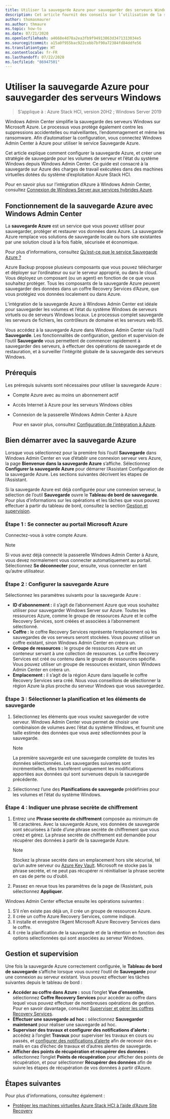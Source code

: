 ```yaml
---
title: Utiliser la sauvegarde Azure pour sauvegarder des serveurs Windows
description: Cet article fournit des conseils sur l’utilisation de la sauvegarde Azure via Windows Admin Center pour sauvegarder des serveurs Windows.
author: thomasmaurer
ms.author: thmaure
ms.topic: how-to
ms.date: 07/21/2020
ms.openlocfilehash: a4668e4d78a2ea3fb9f94913863d3471313034e5
ms.sourcegitcommit: a15a0f955bac922cebb7bf90a72384fd84ddfe56
ms.translationtype: HT
ms.contentlocale: fr-FR
ms.lasthandoff: 07/22/2020
ms.locfileid: "86947501"
---
```

# <a name="use-azure-backup-to-back-up-windows-servers"></a>Utiliser la sauvegarde Azure pour sauvegarder des serveurs Windows

>S’applique à : Azure Stack HCI, version 20H2 ; Windows Server 2019

Windows Admin Center simplifie la sauvegarde des serveurs Windows sur Microsoft Azure. Le processus vous protège également contre les suppressions accidentelles ou malveillantes, l’endommagement et même les ransomware. Afin d’automatiser la configuration, vous connectez Windows Admin Center à Azure pour utiliser le service Sauvegarde Azure.

Cet article explique comment configurer la sauvegarde Azure, et créer une stratégie de sauvegarde pour les volumes de serveur et l’état du système Windows depuis Windows Admin Center. Ce guide est consacré à la sauvegarde sur Azure des charges de travail exécutées dans des machines virtuelles dotées du système d’exploitation Azure Stack HCI.

Pour en savoir plus sur l’intégration d’Azure à Windows Admin Center, consultez [Connexion de Windows Server aux services hybrides Azure](/windows-server/manage/windows-admin-center/azure/).

## <a name="how-azure-backup-works-with-windows-admin-center"></a>Fonctionnement de la sauvegarde Azure avec Windows Admin Center
La **sauvegarde Azure** est un service que vous pouvez utiliser pour sauvegarder, protéger et restaurer vos données dans Azure. La sauvegarde Azure remplace vos solutions de sauvegarde locale ou hors site existantes par une solution cloud à la fois fiable, sécurisée et économique.

Pour plus d’informations, consultez [Qu’est-ce que le service Sauvegarde Azure ?](/azure/backup/backup-overview)

Azure Backup propose plusieurs composants que vous pouvez télécharger et déployer sur l’ordinateur ou sur le serveur approprié, ou dans le cloud. Vous déployez un composant (ou un agent) en fonction de ce que vous souhaitez protéger. Tous les composants de la sauvegarde Azure peuvent sauvegarder des données dans un coffre Recovery Services d’Azure, que vous protégiez vos données localement ou dans Azure.

L’intégration de la sauvegarde Azure à Windows Admin Center est idéale pour sauvegarder les volumes et l’état du système Windows de serveurs virtuels ou de serveurs Windows locaux. Le processus complet sauvegarde les serveurs de fichiers, les contrôleurs de domaine et les serveurs web IIS.

Vous accédez à la sauvegarde Azure dans Windows Admin Center via l’outil **Sauvegarde**. Les fonctionnalités de configuration, gestion et supervision de l’outil **Sauvegarde** vous permettent de commencer rapidement à sauvegarder des serveurs, à effectuer des opérations de sauvegarde et de restauration, et à surveiller l’intégrité globale de la sauvegarde des serveurs Windows.

## <a name="prerequisites"></a>Prérequis
Les prérequis suivants sont nécessaires pour utiliser la sauvegarde Azure :
- Compte Azure avec au moins un abonnement actif
- Accès Internet à Azure pour les serveurs Windows cibles
- Connexion de la passerelle Windows Admin Center à Azure

    Pour en savoir plus, consultez [Configuration de l’intégration à Azure](/windows-server/manage/windows-admin-center/azure/azure-integration).

## <a name="getting-started-with-azure-backup"></a>Bien démarrer avec la sauvegarde Azure
Lorsque vous sélectionnez pour la première fois l’outil **Sauvegarde** dans Windows Admin Center en vue d’établir une connexion serveur vers Azure, la page **Bienvenue dans la sauvegarde Azure** s’affiche. Sélectionnez **Configurer la sauvegarde Azure** pour démarrer l’Assistant Configuration de la sauvegarde Azure. Les sections suivantes décrivent les étapes de l’Assistant.

Si la sauvegarde Azure est déjà configurée pour une connexion serveur, la sélection de l’outil **Sauvegarde** ouvre le **Tableau de bord de sauvegarde**. Pour plus d’informations sur les opérations et les tâches que vous pouvez effectuer à partir du tableau de bord, consultez la section [Gestion et supervision](#management-and-monitoring).

### <a name="step-1-log-on-to-the-microsoft-azure-portal"></a>Étape 1 : Se connecter au portail Microsoft Azure
Connectez-vous à votre compte Azure.

> [!NOTE]
> Si vous avez déjà connecté la passerelle Windows Admin Center à Azure, vous devez normalement vous connecter automatiquement au portail. Sélectionnez **Se déconnecter** pour, ensuite, vous connecter en tant qu’autre utilisateur.

### <a name="step-2-set-up-azure-backup"></a>Étape 2 : Configurer la sauvegarde Azure
Sélectionnez les paramètres suivants pour la sauvegarde Azure :
- **ID d’abonnement :** il s’agit de l’abonnement Azure que vous souhaitez utiliser pour sauvegarder Windows Server sur Azure. Toutes les ressources Azure, comme le groupe de ressources Azure et le coffre Recovery Services, sont créées et associées à l’abonnement sélectionné.
- **Coffre :** le coffre Recovery Services représente l’emplacement où les sauvegardes de vos serveurs seront stockées. Vous pouvez utiliser un coffre existant, sinon Windows Admin Center en créera un.  
- **Groupe de ressources :** le groupe de ressources Azure est un conteneur servant à une collection de ressources. Le coffre Recovery Services est créé ou contenu dans le groupe de ressources spécifié. Vous pouvez utiliser un groupe de ressources existant, sinon Windows Admin Center en créera un.
- **Emplacement :** il s’agit de la région Azure dans laquelle le coffre Recovery Services sera créé. Nous vous conseillons de sélectionner la région Azure la plus proche du serveur Windows que vous sauvegardez.

### <a name="step-3-select-backup-items-and-schedule"></a>Étape 3 : Sélectionner la planification et les éléments de sauvegarde
1. Sélectionnez les éléments que vous voulez sauvegarder de votre serveur. Windows Admin Center vous permet de choisir une combinaison de volumes avec l’état du système Windows, et fournit une taille estimée des données que vous avez sélectionnées pour la sauvegarde.

    > [!NOTE]
    > La première sauvegarde est une sauvegarde complète de toutes les données sélectionnées. Les sauvegardes suivantes sont incrémentielles, elles transfèrent uniquement les modifications apportées aux données qui sont survenues depuis la sauvegarde précédente.

1. Sélectionnez l’une des **Planifications de sauvegarde** prédéfinies pour les volumes et l’état du système Windows.

### <a name="step-4-enter-an-encryption-passphrase"></a>Étape 4 : Indiquer une phrase secrète de chiffrement
1. Entrez une **Phrase secrète de chiffrement** composée au minimum de 16 caractères. Avec la sauvegarde Azure, vos données de sauvegarde sont sécurisées à l’aide d’une phrase secrète de chiffrement que vous créez et gérez. La phrase secrète de chiffrement est demandée pour récupérer des données à partir de la sauvegarde Azure.

    > [!NOTE]
    > Stockez la phrase secrète dans un emplacement hors site sécurisé, tel qu’un autre serveur ou [Azure Key Vault](/azure/key-vault/quick-create-portal). Microsoft ne stocke pas la phrase secrète, et ne peut pas récupérer ni réinitialiser la phrase secrète en cas de perte ou d’oubli.

1. Passez en revue tous les paramètres de la page de l’Assistant, puis sélectionnez **Appliquer**.

Windows Admin Center effectue ensuite les opérations suivantes :
1. S’il n’en existe pas déjà un, il crée un groupe de ressources Azure.
1. Il crée un coffre Azure Recovery Services, comme indiqué.
1. Il installe et enregistre l’Agent Microsoft Azure Recovery Services dans le coffre.
1. Il crée la planification de la sauvegarde et de la rétention en fonction des options sélectionnées qui sont associées au serveur Windows.

## <a name="management-and-monitoring"></a>Gestion et supervision
Une fois la sauvegarde Azure correctement configurée, le **Tableau de bord de sauvegarde** s’affiche lorsque vous ouvrez l’outil de **Sauvegarde** pour une connexion au serveur existant. Vous pouvez effectuer les tâches suivantes depuis le tableau de bord :
- **Accéder au coffre dans Azure :** sous l’onglet **Vue d’ensemble**, sélectionnez **Coffre Recovery Services** pour accéder au coffre dans lequel vous pouvez effectuer de nombreuses opérations de gestion. Pour en savoir davantage, consultez [Superviser et gérer les coffres Recovery Services](/azure/backup/backup-azure-manage-windows-server).
- **Effectuer une sauvegarde ad hoc :** sélectionnez **Sauvegarder maintenant** pour réaliser une sauvegarde ad hoc. 
- **Superviser des travaux et configurer des notifications d’alerte :** accédez à l’onglet **Travaux** pour superviser les travaux en cours ou passés, et [configurer des notifications d’alerte](/azure/backup/backup-azure-manage-windows-server#configuring-notifications-for-alerts) afin de recevoir des e-mails en cas d’échec de travaux et d’autres alertes de sauvegarde.
- **Afficher des points de récupération et récupérer des données :** sélectionnez l’onglet **Points de récupération** pour afficher des points de récupération, et pour sélectionner **Récupérer des données** afin de suivre les étapes de récupération de vos données à partir d’Azure.

## <a name="next-steps"></a>Étapes suivantes
Pour plus d'informations, consultez également :
- [Protéger les machines virtuelles Azure Stack HCI à l’aide d’Azure Site Recovery](./azure-site-recovery.md)
